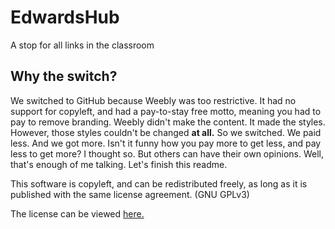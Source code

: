 # EdwardsHub
A stop for all links in the classroom

## Why the switch?

We switched to GitHub because Weebly was too restrictive. It had no support for copyleft, and had a pay-to-stay free motto, meaning you had to pay to remove branding. Weebly didn't make the content. It made the styles. However, those styles couldn't be changed **at all.** So we switched. We paid less. And we got more. Isn't it funny how you pay more to get less, and pay less to get more? I thought so. But others can have their own opinions. Well, that's enough of me talking. Let's finish this readme.

This software is copyleft, and can be redistributed freely, as long as it is published with the same license agreement. (GNU GPLv3)

The license can be viewed [here.](https://jojomoore2007.github.io/EdwardsHub/LICENSE/)
